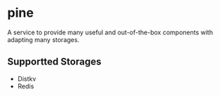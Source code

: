 # pine
A service to provide many useful and out-of-the-box components with adapting many storages.

## Supportted Storages
- Distkv
- Redis
